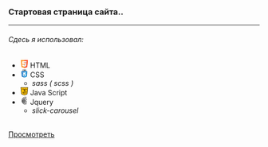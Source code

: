 ### Стартовая страница сайта..
___

###### _Cдесь я использовал:_

* ![](images/for_readmi/html5.png) HTML
* ![](images/for_readmi/css.png) CSS
  * _sass ( scss )_
* ![](images/for_readmi/java-script.png) Java Script
* ![](images/for_readmi/jquery.png) Jquery
  * _slick-carousel_
  <br>
[Просмотреть](https://rizvandev.github.io/BUILDER-HOME/)
